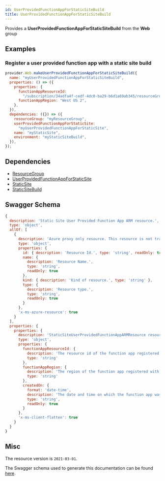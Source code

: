 ```yaml
---
id: UserProvidedFunctionAppForStaticSiteBuild
title: UserProvidedFunctionAppForStaticSiteBuild
---
```

Provides a **UserProvidedFunctionAppForStaticSiteBuild** from the **Web** group
## Examples
### Register a user provided function app with a static site build
```js
provider.Web.makeUserProvidedFunctionAppForStaticSiteBuild({
  name: "myUserProvidedFunctionAppForStaticSiteBuild",
  properties: () => ({
    properties: {
      functionAppResourceId:
        "/subscription/34adfa4f-cedf-4dc0-ba29-b6d1a69ab345/resourceGroups/functionRG/providers/Microsoft.Web/sites/testFunctionApp",
      functionAppRegion: "West US 2",
    },
  }),
  dependencies: ({}) => ({
    resourceGroup: "myResourceGroup",
    userProvidedFunctionAppForStaticSite:
      "myUserProvidedFunctionAppForStaticSite",
    name: "myStaticSite",
    environment: "myStaticSiteBuild",
  }),
});

```
## Dependencies
- [ResourceGroup](../Resources/ResourceGroup.md)
- [UserProvidedFunctionAppForStaticSite](../Web/UserProvidedFunctionAppForStaticSite.md)
- [StaticSite](../Web/StaticSite.md)
- [StaticSiteBuild](../Web/StaticSiteBuild.md)
## Swagger Schema
```js
{
  description: 'Static Site User Provided Function App ARM resource.',
  type: 'object',
  allOf: [
    {
      description: 'Azure proxy only resource. This resource is not tracked by Azure Resource Manager.',
      type: 'object',
      properties: {
        id: { description: 'Resource Id.', type: 'string', readOnly: true },
        name: {
          description: 'Resource Name.',
          type: 'string',
          readOnly: true
        },
        kind: { description: 'Kind of resource.', type: 'string' },
        type: {
          description: 'Resource type.',
          type: 'string',
          readOnly: true
        }
      },
      'x-ms-azure-resource': true
    }
  ],
  properties: {
    properties: {
      description: 'StaticSiteUserProvidedFunctionAppARMResource resource specific properties',
      type: 'object',
      properties: {
        functionAppResourceId: {
          description: 'The resource id of the function app registered with the static site',
          type: 'string'
        },
        functionAppRegion: {
          description: 'The region of the function app registered with the static site',
          type: 'string'
        },
        createdOn: {
          format: 'date-time',
          description: 'The date and time on which the function app was registered with the static site.',
          type: 'string',
          readOnly: true
        }
      },
      'x-ms-client-flatten': true
    }
  }
}
```
## Misc
The resource version is `2021-03-01`.

The Swagger schema used to generate this documentation can be found [here](https://github.com/Azure/azure-rest-api-specs/tree/main/specification/web/resource-manager/Microsoft.Web/stable/2021-03-01/StaticSites.json).
